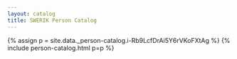 ```yaml
---
layout: catalog
title: SWERIK Person Catalog
---
```

{% assign p = site.data._person-catalog.i-Rb9LcfDrAi5Y6rVKoFXtAg %}
{% include person-catalog.html p=p %}

